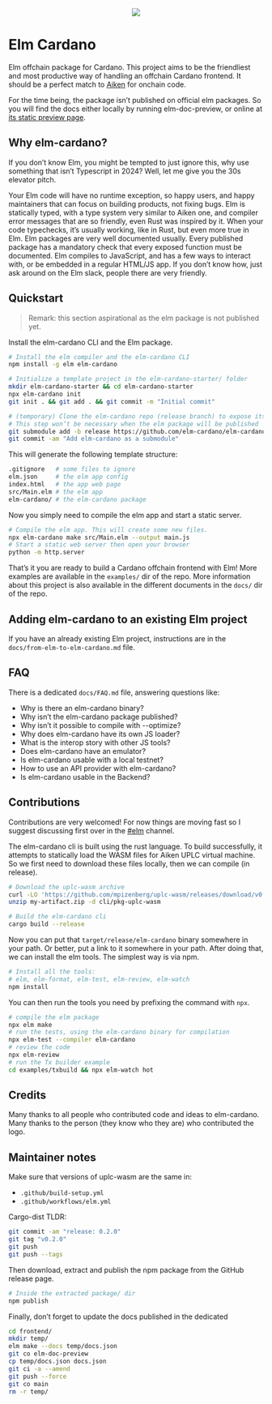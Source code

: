 <p align="center">
  <img src="https://github.com/user-attachments/assets/0cd24e14-12e9-4274-bc16-a4ad8daa47e4" />
</p>


# Elm Cardano

Elm offchain package for Cardano. This project aims to be the friendliest and
most productive way of handling an offchain Cardano frontend. It should be a
perfect match to [Aiken][aiken] for onchain code.

For the time being, the package isn’t published on official elm packages.
So you will find the docs either locally by running elm-doc-preview,
or online at [its static preview page][docs-preview].

[aiken]: https://aiken-lang.org/
[docs-preview]: https://elm-doc-preview.netlify.app/Cardano?repo=elm-cardano%2Felm-cardano&version=elm-doc-preview

## Why elm-cardano?

If you don’t know Elm, you might be tempted to just ignore this,
why use something that isn’t Typescript in 2024?
Well, let me give you the 30s elevator pitch.

Your Elm code will have no runtime exception, so happy users,
and happy maintainers that can focus on building products, not fixing bugs.
Elm is statically typed, with a type system very similar to Aiken one,
and compiler error messages that are so friendly, even Rust was inspired by it.
When your code typechecks, it’s usually working, like in Rust, but even more true in Elm.
Elm packages are very well documented usually.
Every published package has a mandatory check that every exposed function must be documented.
Elm compiles to JavaScript, and has a few ways to interact with,
or be embedded in a regular HTML/JS app.
If you don’t know how, just ask around on the Elm slack, people there are very friendly.

## Quickstart

> Remark: this section aspirational as the elm package is not published yet.

Install the elm-cardano CLI and the Elm package.

```sh
# Install the elm compiler and the elm-cardano CLI
npm install -g elm elm-cardano

# Initialize a template project in the elm-cardano-starter/ folder
mkdir elm-cardano-starter && cd elm-cardano-starter
npx elm-cardano init
git init . && git add . && git commit -m "Initial commit"

# (temporary) Clone the elm-cardano repo (release branch) to expose its elm modules
# This step won’t be necessary when the elm package will be published
git submodule add -b release https://github.com/elm-cardano/elm-cardano.git
git commit -am "Add elm-cardano as a submodule"
```

This will generate the following template structure:
```sh
.gitignore   # some files to ignore
elm.json     # the elm app config
index.html   # the app web page
src/Main.elm # the elm app
elm-cardano/ # the elm-cardano package
```

Now you simply need to compile the elm app and start a static server.
```sh
# Compile the elm app. This will create some new files.
npx elm-cardano make src/Main.elm --output main.js
# Start a static web server then open your browser
python -m http.server
```

That’s it you are ready to build a Cardano offchain frontend with Elm!
More examples are available in the `examples/` dir of the repo.
More information about this project is also available
in the different documents in the `docs/` dir of the repo.

## Adding elm-cardano to an existing Elm project

If you have an already existing Elm project,
instructions are in the `docs/from-elm-to-elm-cardano.md` file.

## FAQ

There is a dedicated `docs/FAQ.md` file, answering questions like:

- Why is there an elm-cardano binary?
- Why isn’t the elm-cardano package published?
- Why isn’t it possible to compile with --optimize?
- Why does elm-cardano have its own JS loader?
- What is the interop story with other JS tools?
- Does elm-cardano have an emulator?
- Is elm-cardano usable with a local testnet?
- How to use an API provider with elm-cardano?
- Is elm-cardano usable in the Backend?

## Contributions

Contributions are very welcomed! For now things are moving fast so I suggest
discussing first over in the
[#elm][elm-cardano-channel] channel.

[elm-cardano-channel]: https://discord.gg/UgXYyy9dHg

The elm-cardano cli is built using the rust language.
To build successfully, it attempts to statically load the WASM files for Aiken UPLC virtual machine.
So we first need to download these files locally, then we can compile (in release).
```sh
# Download the uplc-wasm archive
curl -LO 'https://github.com/mpizenberg/uplc-wasm/releases/download/v0.3.0/my-artifact.zip'
unzip my-artifact.zip -d cli/pkg-uplc-wasm

# Build the elm-cardano cli
cargo build --release
```

Now you can put that `target/release/elm-cardano` binary somewhere in your path.
Or better, put a link to it somewhere in your path.
After doing that, we can install the elm tools.
The simplest way is via npm.
```sh
# Install all the tools:
# elm, elm-format, elm-test, elm-review, elm-watch
npm install
```

You can then run the tools you need by prefixing the command with `npx`.

```sh
# compile the elm package
npx elm make
# run the tests, using the elm-cardano binary for compilation
npx elm-test --compiler elm-cardano
# review the code
npx elm-review
# run the Tx builder example
cd examples/txbuild && npx elm-watch hot
```

## Credits

Many thanks to all people who contributed code and ideas to elm-cardano.
Many thanks to the person (they know who they are) who contributed the logo.

## Maintainer notes

Make sure that versions of uplc-wasm are the same in:
- `.github/build-setup.yml`
- `.github/workflows/elm.yml`

Cargo-dist TLDR:
```sh
git commit -am "release: 0.2.0"
git tag "v0.2.0"
git push
git push --tags
```

Then download, extract and publish the npm package from the GitHub release page.
```sh
# Inside the extracted package/ dir
npm publish
```

Finally, don’t forget to update the docs published in the dedicated
```sh
cd frontend/
mkdir temp/
elm make --docs temp/docs.json
git co elm-doc-preview
cp temp/docs.json docs.json
git ci -a --amend
git push --force
git co main
rm -r temp/
```
